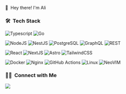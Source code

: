 👋 &nbsp;Hey there! I'm Ali

### 🛠 &nbsp;Tech Stack


![Typescript](https://img.shields.io/badge/-TypeScript-black?style=for-the-badge&logo=typescript&link=https://github.com/alipiry)
![Go](https://img.shields.io/badge/-Go-black?style=for-the-badge&logo=go&link=https://github.com/alipiry)

![NodeJS](https://img.shields.io/badge/-NodeJS-black?style=for-the-badge&logo=node.js&link=https://github.com/alipiry)
![NestJS](https://img.shields.io/badge/-NestJS-black?style=for-the-badge&logo=nestjs&link=https://github.com/alipiry)
![PostgreSQL](https://img.shields.io/badge/-PostgreSQL-black?style=for-the-badge&logo=postgresql&link=https://github.com/alipiry)
![GraphQL](https://img.shields.io/badge/-GraphQL-black?style=for-the-badge&logo=graphql&link=https://github.com/alipiry)
![REST](https://img.shields.io/badge/-REST-black?style=for-the-badge&logo=fastapi&link=https://github.com/alipiry)

![React](https://img.shields.io/badge/-React-black?style=for-the-badge&logo=react&link=https://github.com/alipiry)
![NextJS](https://img.shields.io/badge/-NextJS-black?style=for-the-badge&logo=vercel&link=https://github.com/alipiry)
![Astro](https://img.shields.io/badge/-Astro-black?style=for-the-badge&logo=astro&link=https://github.com/alipiry)
![TailwindCSS](https://img.shields.io/badge/-TailwindCSS-black?style=for-the-badge&logo=tailwindcss&link=https://github.com/alipiry)

![Docker](https://img.shields.io/badge/-Docker-black?style=for-the-badge&logo=docker&link=https://github.com/alipiry)
![Nginx](https://img.shields.io/badge/-Nginx-black?style=for-the-badge&logo=nginx&link=https://github.com/alipiry)
![GitHub Actions](https://img.shields.io/badge/-GitHub%20Actions-black?style=for-the-badge&logo=githubactions&link=https://github.com/alipiry)
![Linux](https://img.shields.io/badge/-Linux-black?style=for-the-badge&logo=linux&link=https://github.com/alipiry)
![NeoVIM](https://img.shields.io/badge/-Neovim-black?style=for-the-badge&logo=neovim&link=https://github.com/alipiry)

### 🤝🏻 &nbsp;Connect with Me

<a href="mailto:alipirydev@gmail.com"><img src="https://img.shields.io/badge/-alipirydev@gmail.com-D14836?style=flat&logo=Gmail&logoColor=white" />
